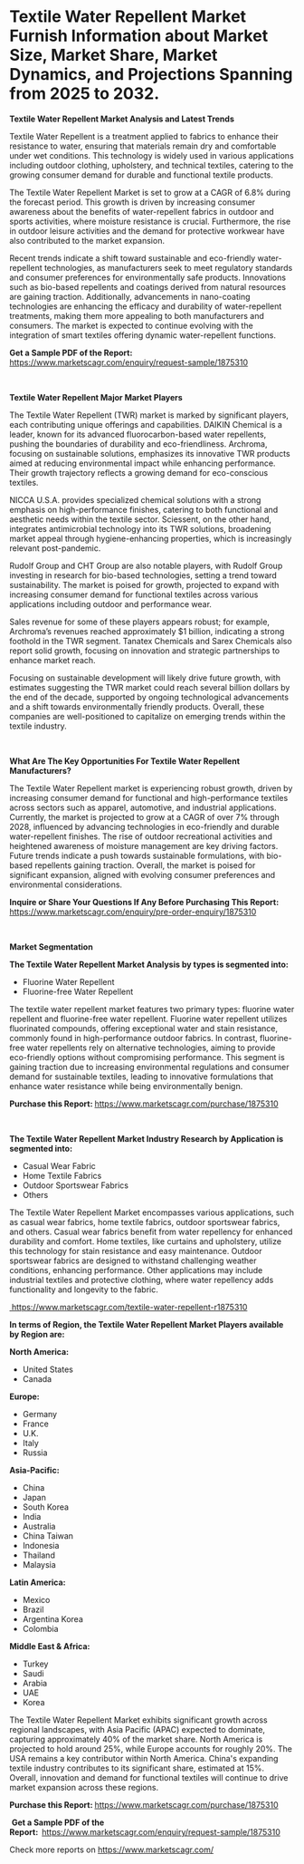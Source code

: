 <p><h1>Textile Water Repellent Market Furnish Information about Market Size, Market Share, Market Dynamics, and Projections Spanning from 2025 to 2032.</h1></p><p><strong>Textile Water Repellent Market Analysis and Latest Trends</strong></p>
<p><p>Textile Water Repellent is a treatment applied to fabrics to enhance their resistance to water, ensuring that materials remain dry and comfortable under wet conditions. This technology is widely used in various applications including outdoor clothing, upholstery, and technical textiles, catering to the growing consumer demand for durable and functional textile products.</p><p>The Textile Water Repellent Market is set to grow at a CAGR of 6.8% during the forecast period. This growth is driven by increasing consumer awareness about the benefits of water-repellent fabrics in outdoor and sports activities, where moisture resistance is crucial. Furthermore, the rise in outdoor leisure activities and the demand for protective workwear have also contributed to the market expansion. </p><p>Recent trends indicate a shift toward sustainable and eco-friendly water-repellent technologies, as manufacturers seek to meet regulatory standards and consumer preferences for environmentally safe products. Innovations such as bio-based repellents and coatings derived from natural resources are gaining traction. Additionally, advancements in nano-coating technologies are enhancing the efficacy and durability of water-repellent treatments, making them more appealing to both manufacturers and consumers. The market is expected to continue evolving with the integration of smart textiles offering dynamic water-repellent functions.</p></p>
<p><strong>Get a Sample PDF of the Report:&nbsp;</strong> <a href="https://www.marketscagr.com/enquiry/request-sample/1875310?utm_campaign=3546&utm_medium=2&utm_source=Github&utm_content=ia&utm_term=02042025&utm_id=textile-water-repellent">https://www.marketscagr.com/enquiry/request-sample/1875310</a></p>
<p>&nbsp;</p>
<p><strong>Textile Water Repellent Major Market Players</strong></p>
<p><p>The Textile Water Repellent (TWR) market is marked by significant players, each contributing unique offerings and capabilities. DAIKIN Chemical is a leader, known for its advanced fluorocarbon-based water repellents, pushing the boundaries of durability and eco-friendliness. Archroma, focusing on sustainable solutions, emphasizes its innovative TWR products aimed at reducing environmental impact while enhancing performance. Their growth trajectory reflects a growing demand for eco-conscious textiles. </p><p>NICCA U.S.A. provides specialized chemical solutions with a strong emphasis on high-performance finishes, catering to both functional and aesthetic needs within the textile sector. Sciessent, on the other hand, integrates antimicrobial technology into its TWR solutions, broadening market appeal through hygiene-enhancing properties, which is increasingly relevant post-pandemic.</p><p>Rudolf Group and CHT Group are also notable players, with Rudolf Group investing in research for bio-based technologies, setting a trend toward sustainability. The market is poised for growth, projected to expand with increasing consumer demand for functional textiles across various applications including outdoor and performance wear.</p><p>Sales revenue for some of these players appears robust; for example, Archroma’s revenues reached approximately $1 billion, indicating a strong foothold in the TWR segment. Tanatex Chemicals and Sarex Chemicals also report solid growth, focusing on innovation and strategic partnerships to enhance market reach.</p><p>Focusing on sustainable development will likely drive future growth, with estimates suggesting the TWR market could reach several billion dollars by the end of the decade, supported by ongoing technological advancements and a shift towards environmentally friendly products. Overall, these companies are well-positioned to capitalize on emerging trends within the textile industry.</p></p>
<p>&nbsp;</p>
<p><strong>What Are The Key Opportunities For Textile Water Repellent Manufacturers?</strong></p>
<p><p>The Textile Water Repellent market is experiencing robust growth, driven by increasing consumer demand for functional and high-performance textiles across sectors such as apparel, automotive, and industrial applications. Currently, the market is projected to grow at a CAGR of over 7% through 2028, influenced by advancing technologies in eco-friendly and durable water-repellent finishes. The rise of outdoor recreational activities and heightened awareness of moisture management are key driving factors. Future trends indicate a push towards sustainable formulations, with bio-based repellents gaining traction. Overall, the market is poised for significant expansion, aligned with evolving consumer preferences and environmental considerations.</p></p>
<p><strong>Inquire or Share Your Questions If Any Before Purchasing This Report:</strong> <a href="https://www.marketscagr.com/enquiry/pre-order-enquiry/1875310?utm_campaign=3546&utm_medium=2&utm_source=Github&utm_content=ia&utm_term=02042025&utm_id=textile-water-repellent">https://www.marketscagr.com/enquiry/pre-order-enquiry/1875310</a></p>
<p>&nbsp;</p>
<p><strong>Market Segmentation</strong></p>
<p><strong>The Textile Water Repellent Market Analysis by types is segmented into:</strong></p>
<p><ul><li>Fluorine Water Repellent</li><li>Fluorine-free Water Repellent</li></ul></p>
<p><p>The textile water repellent market features two primary types: fluorine water repellent and fluorine-free water repellent. Fluorine water repellent utilizes fluorinated compounds, offering exceptional water and stain resistance, commonly found in high-performance outdoor fabrics. In contrast, fluorine-free water repellents rely on alternative technologies, aiming to provide eco-friendly options without compromising performance. This segment is gaining traction due to increasing environmental regulations and consumer demand for sustainable textiles, leading to innovative formulations that enhance water resistance while being environmentally benign.</p></p>
<p><strong>Purchase this Report:&nbsp;</strong><a href="https://www.marketscagr.com/purchase/1875310?utm_campaign=3546&utm_medium=2&utm_source=Github&utm_content=ia&utm_term=02042025&utm_id=textile-water-repellent">https://www.marketscagr.com/purchase/1875310</a></p>
<p>&nbsp;</p>
<p><strong>The Textile Water Repellent Market Industry Research by Application is segmented into:</strong></p>
<p><ul><li>Casual Wear Fabric</li><li>Home Textile Fabrics</li><li>Outdoor Sportswear Fabrics</li><li>Others</li></ul></p>
<p><p>The Textile Water Repellent Market encompasses various applications, such as casual wear fabrics, home textile fabrics, outdoor sportswear fabrics, and others. Casual wear fabrics benefit from water repellency for enhanced durability and comfort. Home textiles, like curtains and upholstery, utilize this technology for stain resistance and easy maintenance. Outdoor sportswear fabrics are designed to withstand challenging weather conditions, enhancing performance. Other applications may include industrial textiles and protective clothing, where water repellency adds functionality and longevity to the fabric.</p></p>
<p><a href="https://www.marketscagr.com/textile-water-repellent-r1875310?utm_campaign=3546&utm_medium=2&utm_source=Github&utm_content=ia&utm_term=02042025&utm_id=textile-water-repellent">&nbsp;https://www.marketscagr.com/textile-water-repellent-r1875310</a></p>
<p><strong>In terms of Region, the Textile Water Repellent Market Players available by Region are:</strong></p>
<p>
    <p> <strong> North America: </strong>
        <ul>
            <li>United States</li>
            <li>Canada</li>
        </ul>
        </p> 
    <p> <strong> Europe: </strong>
        <ul>
            <li>Germany</li>
            <li>France</li>
            <li>U.K.</li>
            <li>Italy</li>
            <li>Russia</li>
        </ul>
        </p> 
    <p> <strong> Asia-Pacific: </strong>
        <ul>
            <li>China</li>
            <li>Japan</li>
            <li>South Korea</li>
            <li>India</li>
            <li>Australia</li>
            <li>China Taiwan</li>
            <li>Indonesia</li>
            <li>Thailand</li>
            <li>Malaysia</li>
        </ul>
        </p> 
    <p> <strong> Latin America: </strong>
        <ul>
            <li>Mexico</li>
            <li>Brazil</li>
            <li>Argentina Korea</li>
            <li>Colombia</li>
        </ul>
        </p> 
    <p> <strong> Middle East & Africa: </strong>
        <ul>
            <li>Turkey</li>
            <li>Saudi</li>
            <li>Arabia</li>
            <li>UAE</li>
            <li>Korea</li>
        </ul>
    </p>
    </p>
<p><p>The Textile Water Repellent Market exhibits significant growth across regional landscapes, with Asia Pacific (APAC) expected to dominate, capturing approximately 40% of the market share. North America is projected to hold around 25%, while Europe accounts for roughly 20%. The USA remains a key contributor within North America. China's expanding textile industry contributes to its significant share, estimated at 15%. Overall, innovation and demand for functional textiles will continue to drive market expansion across these regions.</p></p>
<p><strong>Purchase this Report: </strong><a href="https://www.marketscagr.com/purchase/1875310?utm_campaign=3546&utm_medium=2&utm_source=Github&utm_content=ia&utm_term=02042025&utm_id=textile-water-repellent">https://www.marketscagr.com/purchase/1875310</a></p>
<p>&nbsp;<strong>Get a Sample PDF of the Report:&nbsp;&nbsp;</strong><a href="https://www.marketscagr.com/enquiry/request-sample/1875310?utm_campaign=3546&utm_medium=2&utm_source=Github&utm_content=ia&utm_term=02042025&utm_id=textile-water-repellent">https://www.marketscagr.com/enquiry/request-sample/1875310</a></p>
<p><strong></strong></p>
<p>Check more reports on <a href="https://www.marketscagr.com/?utm_campaign=3546&utm_medium=2&utm_source=Github&utm_content=ia&utm_term=02042025&utm_id=textile-water-repellent">https://www.marketscagr.com/</a></p>